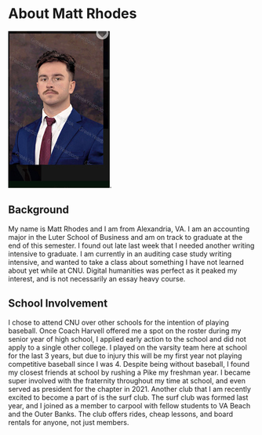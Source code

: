 # About Matt Rhodes
![profile pic](https://github.com/ma77rh0des/ma77rh0des/blob/main/images/profile.jpeg).
## Background
My name is Matt Rhodes and I am from Alexandria, VA. I am an accounting major in the Luter School of Business and am on track to graduate at the end of this semester. I found out late last week that I needed another writing intensive to graduate. I am currently in an auditing case study writing intensive, and wanted to take a class about something I have not learned about yet while at CNU. Digital humanities was perfect as it peaked my interest, and is not necessarily an essay heavy course.
## School Involvement
I chose to attend CNU over other schools for the intention of playing baseball. Once Coach Harvell offered me a spot on the roster during my senior year of high school, I applied early action to the school and did not apply to a single other college. I played on the varsity team here at school for the last 3 years, but due to injury this will be my first year not playing competitive baseball since I was 4.
  Despite being without baseball, I found my closest friends at school by rushing a Pike my freshman year. I became super involved with the fraternity throughout my time at school, and even served as president for the chapter in 2021. 
  Another club that I am recently excited to become a part of is the surf club. The surf club was formed last year, and I joined as a member to carpool with fellow students to VA Beach and the Outer Banks. The club offers rides, cheap lessons, and board rentals for anyone, not just members.
